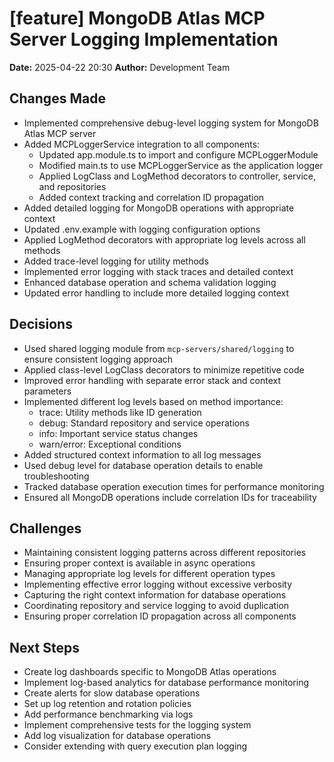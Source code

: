 # [feature] MongoDB Atlas MCP Server Logging Implementation

**Date:** 2025-04-22 20:30
**Author:** Development Team

## Changes Made
- Implemented comprehensive debug-level logging system for MongoDB Atlas MCP server
- Added MCPLoggerService integration to all components:
  - Updated app.module.ts to import and configure MCPLoggerModule
  - Modified main.ts to use MCPLoggerService as the application logger
  - Applied LogClass and LogMethod decorators to controller, service, and repositories
  - Added context tracking and correlation ID propagation
- Added detailed logging for MongoDB operations with appropriate context
- Updated .env.example with logging configuration options
- Applied LogMethod decorators with appropriate log levels across all methods
- Added trace-level logging for utility methods
- Implemented error logging with stack traces and detailed context
- Enhanced database operation and schema validation logging
- Updated error handling to include more detailed logging context

## Decisions
- Used shared logging module from `mcp-servers/shared/logging` to ensure consistent logging approach
- Applied class-level LogClass decorators to minimize repetitive code
- Improved error handling with separate error stack and context parameters
- Implemented different log levels based on method importance:
  - trace: Utility methods like ID generation
  - debug: Standard repository and service operations
  - info: Important service status changes
  - warn/error: Exceptional conditions
- Added structured context information to all log messages
- Used debug level for database operation details to enable troubleshooting
- Tracked database operation execution times for performance monitoring
- Ensured all MongoDB operations include correlation IDs for traceability

## Challenges
- Maintaining consistent logging patterns across different repositories
- Ensuring proper context is available in async operations
- Managing appropriate log levels for different operation types
- Implementing effective error logging without excessive verbosity
- Capturing the right context information for database operations
- Coordinating repository and service logging to avoid duplication
- Ensuring proper correlation ID propagation across all components

## Next Steps
- Create log dashboards specific to MongoDB Atlas operations
- Implement log-based analytics for database performance monitoring
- Create alerts for slow database operations
- Set up log retention and rotation policies
- Add performance benchmarking via logs
- Implement comprehensive tests for the logging system
- Add log visualization for database operations
- Consider extending with query execution plan logging
